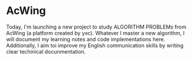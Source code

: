 # AcWing
Today, I'm launching a new project to study ALGORITHM PROBLEMs from AcWing (a platform created by yxc).
Whatever I master a new algorithm, I will document my learning notes and code implementations here.
Additionally, I aim toi improve my English communication skills by writing clear techinical docunmentation.
